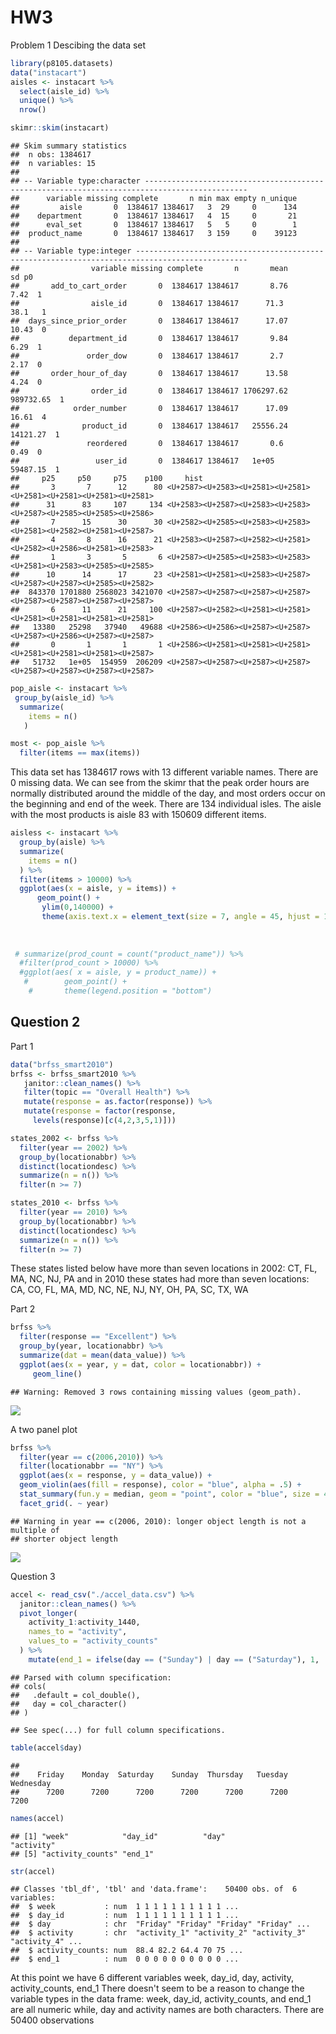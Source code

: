 HW3
================

Problem 1 Descibing the data set

``` r
library(p8105.datasets)
data("instacart")
aisles <- instacart %>%
  select(aisle_id) %>%
  unique() %>%
  nrow() 

skimr::skim(instacart)
```

    ## Skim summary statistics
    ##  n obs: 1384617 
    ##  n variables: 15 
    ## 
    ## -- Variable type:character ---------------------------------------------------------------------------------------------
    ##      variable missing complete       n min max empty n_unique
    ##         aisle       0  1384617 1384617   3  29     0      134
    ##    department       0  1384617 1384617   4  15     0       21
    ##      eval_set       0  1384617 1384617   5   5     0        1
    ##  product_name       0  1384617 1384617   3 159     0    39123
    ## 
    ## -- Variable type:integer -----------------------------------------------------------------------------------------------
    ##                variable missing complete       n       mean        sd p0
    ##       add_to_cart_order       0  1384617 1384617       8.76      7.42  1
    ##                aisle_id       0  1384617 1384617      71.3      38.1   1
    ##  days_since_prior_order       0  1384617 1384617      17.07     10.43  0
    ##           department_id       0  1384617 1384617       9.84      6.29  1
    ##               order_dow       0  1384617 1384617       2.7       2.17  0
    ##       order_hour_of_day       0  1384617 1384617      13.58      4.24  0
    ##                order_id       0  1384617 1384617 1706297.62 989732.65  1
    ##            order_number       0  1384617 1384617      17.09     16.61  4
    ##              product_id       0  1384617 1384617   25556.24  14121.27  1
    ##               reordered       0  1384617 1384617       0.6       0.49  0
    ##                 user_id       0  1384617 1384617   1e+05     59487.15  1
    ##     p25     p50     p75    p100     hist
    ##       3       7      12      80 <U+2587><U+2583><U+2581><U+2581><U+2581><U+2581><U+2581><U+2581>
    ##      31      83     107     134 <U+2583><U+2587><U+2583><U+2583><U+2587><U+2585><U+2585><U+2586>
    ##       7      15      30      30 <U+2582><U+2585><U+2583><U+2583><U+2581><U+2582><U+2581><U+2587>
    ##       4       8      16      21 <U+2583><U+2587><U+2582><U+2581><U+2582><U+2586><U+2581><U+2583>
    ##       1       3       5       6 <U+2587><U+2585><U+2583><U+2583><U+2581><U+2583><U+2585><U+2585>
    ##      10      14      17      23 <U+2581><U+2581><U+2583><U+2587><U+2587><U+2587><U+2585><U+2582>
    ##  843370 1701880 2568023 3421070 <U+2587><U+2587><U+2587><U+2587><U+2587><U+2587><U+2587><U+2587>
    ##       6      11      21     100 <U+2587><U+2582><U+2581><U+2581><U+2581><U+2581><U+2581><U+2581>
    ##   13380   25298   37940   49688 <U+2586><U+2586><U+2587><U+2587><U+2587><U+2586><U+2587><U+2587>
    ##       0       1       1       1 <U+2586><U+2581><U+2581><U+2581><U+2581><U+2581><U+2581><U+2587>
    ##   51732   1e+05  154959  206209 <U+2587><U+2587><U+2587><U+2587><U+2587><U+2587><U+2587><U+2587>

``` r
pop_aisle <- instacart %>%
 group_by(aisle_id) %>%
  summarize(
    items = n()
   )

most <- pop_aisle %>%
  filter(items == max(items))
```

This data set has 1384617 rows with 13 different variable names. There are 0 missing data. We can see from the skimr that the peak order hours are normally distributed around the middle of the day, and most orders occur on the beginning and end of the week. There are 134 individual isles. The aisle with the most products is aisle 83 with 150609 different items.

``` r
aisless <- instacart %>%
  group_by(aisle) %>%
  summarize(
    items = n()
  ) %>%
  filter(items > 10000) %>%
  ggplot(aes(x = aisle, y = items)) +
      geom_point() + 
       ylim(0,140000) +
       theme(axis.text.x = element_text(size = 7, angle = 45, hjust = 1))
  
  
  
 # summarize(prod_count = count("product_name")) %>%
  #filter(prod_count > 10000) %>%
  #ggplot(aes( x = aisle, y = product_name)) +
   #        geom_point() +
    #       theme(legend.position = "bottom")
```

Question 2
----------

Part 1

``` r
data("brfss_smart2010")
brfss <- brfss_smart2010 %>%
   janitor::clean_names() %>%
   filter(topic == "Overall Health") %>%
   mutate(response = as.factor(response)) %>%
   mutate(response = factor(response,
     levels(response)[c(4,2,3,5,1)]))

states_2002 <- brfss %>%
  filter(year == 2002) %>%
  group_by(locationabbr) %>%
  distinct(locationdesc) %>%
  summarize(n = n()) %>%
  filter(n >= 7)

states_2010 <- brfss %>%
  filter(year == 2010) %>%
  group_by(locationabbr) %>%
  distinct(locationdesc) %>%
  summarize(n = n()) %>%
  filter(n >= 7)
```

These states listed below have more than seven locations in 2002: CT, FL, MA, NC, NJ, PA and in 2010 these states had more than seven locations: CA, CO, FL, MA, MD, NC, NE, NJ, NY, OH, PA, SC, TX, WA

Part 2

``` r
brfss %>%
  filter(response == "Excellent") %>%
  group_by(year, locationabbr) %>%
  summarize(dat = mean(data_value)) %>%
  ggplot(aes(x = year, y = dat, color = locationabbr)) +
     geom_line()
```

    ## Warning: Removed 3 rows containing missing values (geom_path).

![](p8105_hw3_cg3112_files/figure-markdown_github/unnamed-chunk-4-1.png)

A two panel plot

``` r
brfss %>%
  filter(year == c(2006,2010)) %>%
  filter(locationabbr == "NY") %>%
  ggplot(aes(x = response, y = data_value)) +
  geom_violin(aes(fill = response), color = "blue", alpha = .5) +
  stat_summary(fun.y = median, geom = "point", color = "blue", size = 4) +
  facet_grid(. ~ year)
```

    ## Warning in year == c(2006, 2010): longer object length is not a multiple of
    ## shorter object length

![](p8105_hw3_cg3112_files/figure-markdown_github/unnamed-chunk-5-1.png)

Question 3

``` r
accel <- read_csv("./accel_data.csv") %>%
  janitor::clean_names() %>%
  pivot_longer(
    activity_1:activity_1440,
    names_to = "activity",
    values_to = "activity_counts"
  ) %>%
    mutate(end_1 = ifelse(day == ("Sunday") | day == ("Saturday"), 1,  0)) 
```

    ## Parsed with column specification:
    ## cols(
    ##   .default = col_double(),
    ##   day = col_character()
    ## )

    ## See spec(...) for full column specifications.

``` r
table(accel$day)
```

    ## 
    ##    Friday    Monday  Saturday    Sunday  Thursday   Tuesday Wednesday 
    ##      7200      7200      7200      7200      7200      7200      7200

``` r
names(accel)
```

    ## [1] "week"            "day_id"          "day"             "activity"       
    ## [5] "activity_counts" "end_1"

``` r
str(accel)
```

    ## Classes 'tbl_df', 'tbl' and 'data.frame':    50400 obs. of  6 variables:
    ##  $ week           : num  1 1 1 1 1 1 1 1 1 1 ...
    ##  $ day_id         : num  1 1 1 1 1 1 1 1 1 1 ...
    ##  $ day            : chr  "Friday" "Friday" "Friday" "Friday" ...
    ##  $ activity       : chr  "activity_1" "activity_2" "activity_3" "activity_4" ...
    ##  $ activity_counts: num  88.4 82.2 64.4 70 75 ...
    ##  $ end_1          : num  0 0 0 0 0 0 0 0 0 0 ...

At this point we have 6 different variables week, day\_id, day, activity, activity\_counts, end\_1 There doesn't seem to be a reason to change the variable types in the data frame: week, day\_id, activity\_counts, and end\_1 are all numeric while, day and activity names are both characters. There are 50400 observations
